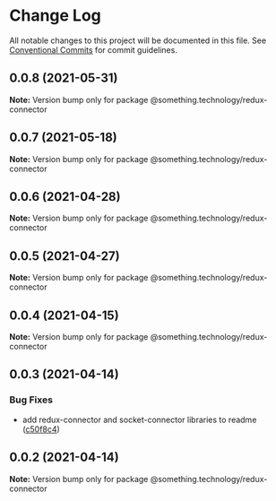 # Change Log

All notable changes to this project will be documented in this file.
See [Conventional Commits](https://conventionalcommits.org) for commit guidelines.

## 0.0.8 (2021-05-31)

**Note:** Version bump only for package @something.technology/redux-connector





## 0.0.7 (2021-05-18)

**Note:** Version bump only for package @something.technology/redux-connector





## 0.0.6 (2021-04-28)

**Note:** Version bump only for package @something.technology/redux-connector





## 0.0.5 (2021-04-27)

**Note:** Version bump only for package @something.technology/redux-connector





## 0.0.4 (2021-04-15)

**Note:** Version bump only for package @something.technology/redux-connector





## 0.0.3 (2021-04-14)


### Bug Fixes

* add redux-connector and socket-connector libraries to readme ([c50f8c4](https://github.com/Something-Technology/something-ts/commit/c50f8c43d710ba65a2d2927ef2344cc9eddaba23))





## 0.0.2 (2021-04-14)

**Note:** Version bump only for package @something.technology/redux-connector
